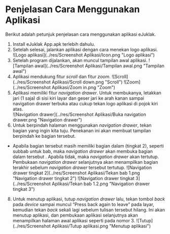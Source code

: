 # Penjelasan Cara Menggunakan Aplikasi

Berikut adalah petunjuk penjelasan cara menggunakan aplikasi eJuklak.

1. Install eJuklak App.apk terlebih dahulu.
2. Setelah selesai, jalankan aplikasi dengan cara menekan logo aplikasi.  
  ![Logo aplikasi](../res/Screenshot Aplikasi/Icon.png "Logo aplikasi")
3. Setelah program dijalankan, akan muncul tampilan awal aplikasi.
  ![Tampilan awal](../res/Screenshot Aplikasi/Tampilan awal.png "Tampilan awal")
4. Aplikasi mendukung fitur *scroll* dan fitur *zoom*.
  ![Scroll](../res/Screenshot Aplikasi/Scroll down.png "Scroll")
  ![Zoom](../res/Screenshot Aplikasi/Zoom in.png "Zoom")
5. Aplikasi memiliki fitur *navigation drawer*. Untuk membukanya, letakkan jari (1 saja) di sisi kiri layar dan geser jari ke arah kanan sampai navigation drawer terbuka atau cukup tekan logo aplikasi di pojok kiri atas.  
  ![Navigation drawer](../res/Screenshot Aplikasi/Buka navigation drawer.png "Navigation drawer")
6. Untuk berpindah halaman menggunakan *navigation drawer*, tekan bagian yang ingin kita tuju. Penekanan ini akan membuat tampilan berpindah ke bagian tersebut.
  - Apabila bagian tersebut masih memiliki bagian dalam (tingkat 2), seperti subbab untuk bab, maka *navigation drawer* akan membuka bagian dalam tersebut . Apabila tidak, maka *navigation drawer* akan tertutup. Pembukaan *navigation drawer* selanjutnya akan menampilkan bagian terakhir sebelum *navigation drawer* tersebut tertutup.
  ![Navigation drawer tingkat 2](../res/Screenshot Aplikasi/Tekan bab 1.png "Navigation drawer tingkat 2")
  ![Navigation drawer tingkat 3](../res/Screenshot Aplikasi/Tekan bab 1.2.png "Navigation drawer tingkat 3")
8. Untuk menutup aplikasi, tutup *navigation drawer* lalu, tekan tombol *back* pada *device* sampai muncul “Press back again to leave” pada layar, kemudian tekan *back* sekali lagi sebelum tulisan tersebut hilang. Ini akan menutup aplikasi, dan pembukaan aplikasi selanjutnya akan menampilkan halaman awal aplikasi seperti pada nomor 3.
  ![Tutup](../res/Screenshot Aplikasi/Tutup aplikasi.png "Menutup aplikasi")